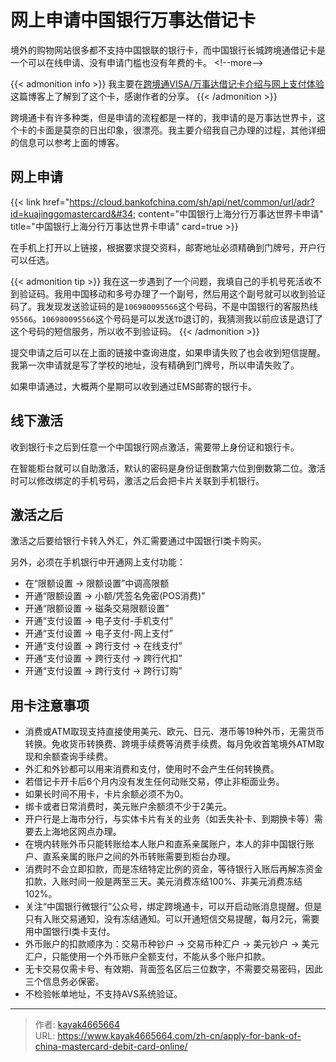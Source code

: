 # 网上申请中国银行万事达借记卡

境外的购物网站很多都不支持中国银联的银行卡，而中国银行长城跨境通借记卡是一个可以在线申请、没有申请门槛也没有年费的卡。
&lt;!--more--&gt;

{{&lt; admonition info &gt;}}
我主要在[跨境通VISA/万事达借记卡介绍与网上支付体验](https://poplite.xyz/post/2018/03/05/boc-debit-card-guide-for-online-payment.html#3-%E7%94%B3%E5%8D%A1%E6%8C%87%E5%8D%97)这篇博客上了解到了这个卡，感谢作者的分享。
{{&lt; /admonition &gt;}}

跨境通卡有许多种类，但是申请的流程都是一样的，我申请的是万事达世界卡，这个卡的卡面是莫奈的日出印象，很漂亮。我主要介绍我自己办理的过程，其他详细的信息可以参考上面的博客。

## 网上申请
{{&lt; link href=&#34;https://cloud.bankofchina.com/sh/api/net/common/url/adr?id=kuajinggomastercard&#34; content=&#34;中国银行上海分行万事达世界卡申请&#34; title=&#34;中国银行上海分行万事达世界卡申请&#34; card=true &gt;}}

在手机上打开以上链接，根据要求提交资料，邮寄地址必须精确到门牌号，开户行可以任选。

{{&lt; admonition tip &gt;}}
我在这一步遇到了一个问题，我填自己的手机号死活收不到验证码。我用中国移动和多号办理了一个副号，然后用这个副号就可以收到验证码了。我发现发送验证码的是`106980095566`这个号码，不是中国银行的客服热线`95566`。`106980095566`这个号码是可以发送`TD`退订的，我猜测我以前应该是退订了这个号码的短信服务，所以收不到验证码。
{{&lt; /admonition &gt;}}

提交申请之后可以在上面的链接中查询进度，如果申请失败了也会收到短信提醒。我第一次申请就是写了学校的地址，没有精确到门牌号，所以申请失败了。

如果申请通过，大概两个星期可以收到通过EMS邮寄的银行卡。

## 线下激活

收到银行卡之后到任意一个中国银行网点激活，需要带上身份证和银行卡。

在智能柜台就可以自助激活，默认的密码是身份证倒数第六位到倒数第二位。激活时可以修改绑定的手机号码，激活之后会把卡片关联到手机银行。

## 激活之后

激活之后要给银行卡转入外汇，外汇需要通过中国银行I类卡购买。

另外，必须在手机银行中开通网上支付功能：
- 在“限额设置 -&gt; 限额设置”中调高限额
- 开通“限额设置 -&gt; 小额/凭签名免密(POS消费)”
- 开通“限额设置 -&gt; 磁条交易限额设置”
- 开通“支付设置 -&gt; 电子支付-手机支付”
- 开通“支付设置 -&gt; 电子支付-网上支付”
- 开通“支付设置 -&gt; 跨行支付 -&gt; 在线支付”
- 开通“支付设置 -&gt; 跨行支付 -&gt; 跨行代扣”
- 开通“支付设置 -&gt; 跨行支付 -&gt; 跨行订购”

## 用卡注意事项

- 消费或ATM取现支持直接使用美元、欧元、日元、港币等19种外币，无需货币转换。免收货币转换费、跨境手续费等消费手续费。每月免收首笔境外ATM取现和余额查询手续费。
- 外汇和外钞都可以用来消费和支付，使用时不会产生任何转换费。
- 若借记卡开卡后6个月内没有发生任何动账交易，停止非柜面业务。
- 如果长时间不用卡，卡片余额必须不为0。
- 绑卡或者日常消费时，美元账户余额须不少于2美元。
- 开户行是上海市分行，与实体卡片有关的业务（如丢失补卡、到期换卡等）需要去上海地区网点办理。
- 在境内转账外币只能转账给本人账户和直系亲属账户，本人的非中国银行账户、直系亲属的账户之间的外币转账需要到柜台办理。
- 消费时不会立即扣款，而是冻结特定比例的资金，等待银行入账后再解冻资金扣款，入账时间一般是两至三天。美元消费冻结100%、非美元消费冻结102%。
- 关注“中国银行微银行”公众号，绑定跨境通卡，可以开启动账消息提醒。但是只有入账交易通知，没有冻结通知。可以开通短信交易提醒，每月2元，需要用中国银行I类卡支付。
- 外币账户的扣款顺序为：交易币种钞户 -&gt; 交易币种汇户 -&gt; 美元钞户 -&gt; 美元汇户，只能使用一个外币账户全额支付，不能从多个账户扣款。
- 无卡交易仅需卡号、有效期、背面签名区后三位数字，不需要交易密码，因此三个信息务必保密。
- 不检验帐单地址，不支持AVS系统验证。

---

> 作者: [kayak4665664](https://github.com/kayak4665664)  
> URL: https://www.kayak4665664.com/zh-cn/apply-for-bank-of-china-mastercard-debit-card-online/  

